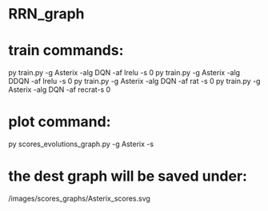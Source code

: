 # RRN_graph



# train commands:
py train.py -g Asterix -alg DQN -af lrelu -s 0
py train.py -g Asterix -alg DDQN -af lrelu -s 0
py train.py -g Asterix -alg DQN -af rat -s 0
py train.py -g Asterix -alg DQN -af recrat-s 0

# plot command:
py scores_evolutions_graph.py -g Asterix -s

# the dest graph will be saved under:
/images/scores_graphs/Asterix_scores.svg

